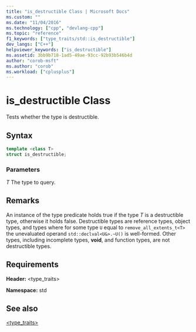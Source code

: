 ```yaml
---
title: "is_destructible Class | Microsoft Docs"
ms.custom: ""
ms.date: "11/04/2016"
ms.technology: ["cpp", "devlang-cpp"]
ms.topic: "reference"
f1_keywords: ["type_traits/std::is_destructible"]
dev_langs: ["C++"]
helpviewer_keywords: ["is_destructible"]
ms.assetid: 3bb9b718-1ad5-49ae-93cc-92b93b546b4d
author: "corob-msft"
ms.author: "corob"
ms.workload: ["cplusplus"]
---
```

# is_destructible Class

Tests whether the type is destructible.

## Syntax

```cpp
template <class T>
struct is_destructible;
```

### Parameters

*T*
 The type to query.

## Remarks

An instance of the type predicate holds true if the type *T* is a destructible type, otherwise it holds false. Destructible types are reference types, object types, and types where for some type `U` equal to `remove_all_extents_t<T>` the unevaluated operand `std::declval<U&>.~U()` is well-formed. Other types, including incomplete types, **void**, and function types, are not destructible types.

## Requirements

**Header:** \<type_traits>

**Namespace:** std

## See also

[<type_traits>](../standard-library/type-traits.md)<br/>
